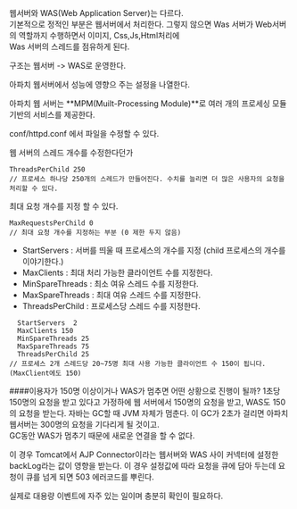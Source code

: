 웹서버와 WAS(Web Application Server)는 다르다.  
기본적으로 정적인 부분은 웹서버에서 처리한다. 그렇지 않으면 Was 서버가 Web서버의 역할까지 수행하면서 이미지, Css,Js,Html처리에  
Was 서버의 스레드를 점유하게 된다.

구조는 웹서버 -> WAS로 운영한다.

아파치 웹서버에서 성능에 영향으 주는 설정을 나열한다.  

아파치 웹 서버는 **MPM(Muilt-Processing Module)**로 여러 개의 프로세싱 모듈 기반의 서비스를 제공한다.

conf/httpd.conf 에서 파일을 수정할 수 있다.

웹 서버의 스레드 개수를 수정한다던가 

```{.java}
ThreadsPerChild 250
// 프로세스 하나당 250개의 스레드가 만들어진다. 수치를 늘리면 더 많은 사용자의 요청을 처리할 수 있다.
```

최대 요청 개수를 지정 할 수 있다.
```{.java}
MaxRequestsPerChild 0
// 최대 요청 개수를 지정하는 부분 (0 제한 두지 않음)
```

* StartServers : 서버를 띄울 때 프로세스의 개수를 지정 (child 프로세스의 개수를 이야기한다.)
* MaxClients : 최대 처리 가능한 클라이언트 수를 지정한다.
* MinSpareThreads : 최소 여유 스레드 수를 지정한다.
* MaxSpareThreads : 최대 여유 스레드 수를 지정한다.
* ThreadsPerChild : 프로세스당 스레드 수를 지정한다.

```{.java}
  StartServers  2
  MaxClients 150
  MinSpareThreads 25 
  MaxSpareThreads 75
  ThreadsPerChild 25
// 프로세스 2개 스레드당 20~75명 최대 사용 가능한 클라이언트 수 150이 됩니다.(MaxClient에도 150)
```
####이용자가 150명 이상이거나 WAS가 멈추면 어떤 상황으로 진행이 될까?
1초당 150명의 요청을 받고 있다고 가정하에 웹 서버에서 150명의 요청을 받고, WAS도 150의 요청을 받는다.
자바는 GC할 때 JVM 자체가 멈춘다. 이 GC가 2초가 걸리면 아파치 웹서버는 300명의 요청을 기다리게 될 것이고.  
GC동안 WAS가 멈추기 때문에 새로운 연결을 할 수 없다.

이 경우 Tomcat에서 AJP Connector이라는 웹서버와 WAS 사이 커넥터에 설정한 backLog라는 값이 영향을 받는다.
이 경우 설정값에 따라 요청을 큐에 담아 두는데 요청이 큐를 넘게 되면 503 에러코드를 뿌린다.

실제로 대용량 이벤트에 자주 있는 일이며 충분히 확인이 필요하다.

> 